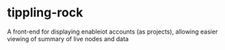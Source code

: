 # tippling-rock
A front-end for displaying enableiot accounts (as projects), allowing easier viewing of summary of live nodes and data
